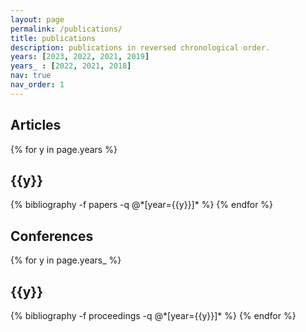 ```yaml
---
layout: page
permalink: /publications/
title: publications
description: publications in reversed chronological order. 
years: [2023, 2022, 2021, 2019]
years_ : [2022, 2021, 2018]
nav: true
nav_order: 1
---
```

<!-- _pages/publications.md -->
<div class="publications">


<h2>Articles</h2>

{% for y in page.years %}
  <h2 class="year">{{y}}</h2>
  {% bibliography -f papers -q @*[year={{y}}]* %}
{% endfor %}


<h2>Conferences</h2>

{% for y in page.years_ %}
  <h2 class="year">{{y}}</h2>
  {% bibliography -f proceedings -q @*[year={{y}}]* %}
{% endfor %}

</div>
